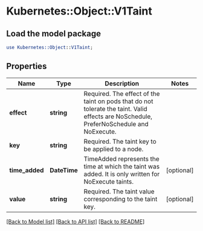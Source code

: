 # Kubernetes::Object::V1Taint

## Load the model package
```perl
use Kubernetes::Object::V1Taint;
```

## Properties
Name | Type | Description | Notes
------------ | ------------- | ------------- | -------------
**effect** | **string** | Required. The effect of the taint on pods that do not tolerate the taint. Valid effects are NoSchedule, PreferNoSchedule and NoExecute. | 
**key** | **string** | Required. The taint key to be applied to a node. | 
**time_added** | **DateTime** | TimeAdded represents the time at which the taint was added. It is only written for NoExecute taints. | [optional] 
**value** | **string** | Required. The taint value corresponding to the taint key. | [optional] 

[[Back to Model list]](../README.md#documentation-for-models) [[Back to API list]](../README.md#documentation-for-api-endpoints) [[Back to README]](../README.md)


